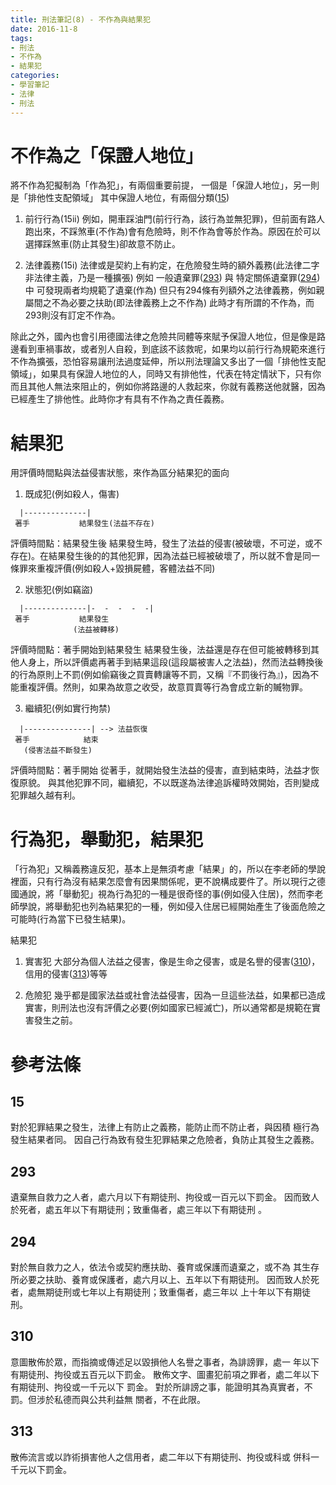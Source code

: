 ```yaml
---
title: 刑法筆記(8) - 不作為與結果犯
date: 2016-11-8
tags:
- 刑法
- 不作為
- 結果犯
categories:
- 學習筆記
- 法律
- 刑法
---
```


# 不作為之「保證人地位」
將不作為犯擬制為「作為犯」，有兩個重要前提，
一個是「保證人地位」，另一則是「排他性支配領域」
其中保證人地位，有兩個分類([15](#15))

<!-- more -->

1. 前行行為(15ii)
例如，開車踩油門(前行行為，該行為並無犯罪)，但前面有路人跑出來，不踩煞車(不作為)會有危險時，則不作為會等於作為。原因在於可以選擇踩煞車(防止其發生)卻故意不防止。

2. 法律義務(15i)
法律或是契約上有約定，在危險發生時的額外義務(此法律二字非法律主義，乃是一種擴張)
例如 一般遺棄罪([293](#293)) 與 特定關係遺棄罪([294](#294)) 中
可發現兩者均規範了遺棄(作為)
但只有294條有列額外之法律義務，例如親屬間之不為必要之扶助(即法律義務上之不作為)
此時才有所謂的不作為，而293則沒有訂定不作為。

除此之外，國內也會引用德國法律之危險共同體等來賦予保證人地位，但是像是路邊看到車禍事故，或者別人自殺，到底該不該救呢，如果均以前行行為規範來進行不作為擴張，恐怕容易讓刑法過度延伸，所以刑法理論又多出了一個「排他性支配領域」，如果具有保證人地位的人，同時又有排他性，代表在特定情狀下，只有你而且其他人無法來阻止的，例如你將路邊的人救起來，你就有義務送他就醫，因為已經產生了排他性。此時你才有具有不作為之責任義務。

# 結果犯
用評價時間點與法益侵害狀態，來作為區分結果犯的面向

1. 既成犯(例如殺人，傷害)
```
  |--------------|
 著手           結果發生(法益不存在)

```
評價時間點：結果發生後
結果發生時，發生了法益的侵害(被破壞，不可逆，或不存在)。在結果發生後的的其他犯罪，因為法益已經被破壞了，所以就不會是同一條罪來重複評價(例如殺人+毀損屍體，客體法益不同)

2. 狀態犯(例如竊盜)
```
  |--------------|-  -  -  -  -|
 著手           結果發生
              (法益被轉移)

```
評價時間點：著手開始到結果發生
結果發生後，法益還是存在但可能被轉移到其他人身上，所以評價處再著手到結果這段(這段屬被害人之法益)，然而法益轉換後的行為原則上不罰(例如偷竊後之買賣轉讓等不罰，又稱『不罰後行為』)，因為不能重複評價。然則，如果為故意之收受，故意買賣等行為會成立新的贓物罪。

3. 繼續犯(例如實行拘禁)
```
  |---------------| --> 法益恢復
 著手            結束
   (侵害法益不斷發生)

```
評價時間點：著手開始
從著手，就開始發生法益的侵害，直到結束時，法益才恢復原貌。
與其他犯罪不同，繼續犯，不以既遂為法律追訴權時效開始，否則變成犯罪越久越有利。

# 行為犯，舉動犯，結果犯
「行為犯」又稱義務違反犯，基本上是無須考慮「結果」的，所以在李老師的學說裡面，只有行為沒有結果怎麼會有因果關係呢，更不說構成要件了。所以現行之德國通說，將「舉動犯」視為行為犯的一種是很奇怪的事(例如侵入住居)，然而李老師學說，將舉動犯也列為結果犯的一種，例如侵入住居已經開始產生了後面危險之可能時(行為當下已發生結果)。

結果犯
1. 實害犯
大部分為個人法益之侵害，像是生命之侵害，或是名譽的侵害([310](#310))，信用的侵害([313](#313))等等

2. 危險犯
幾乎都是國家法益或社會法益侵害，因為一旦這些法益，如果都已造成實害，則刑法也沒有評價之必要(例如國家已經滅亡)，所以通常都是規範在實害發生之前。

# 參考法條
## 15
對於犯罪結果之發生，法律上有防止之義務，能防止而不防止者，與因積
極行為發生結果者同。
因自己行為致有發生犯罪結果之危險者，負防止其發生之義務。

## 293
遺棄無自救力之人者，處六月以下有期徒刑、拘役或一百元以下罰金。
因而致人於死者，處五年以下有期徒刑；致重傷者，處三年以下有期徒刑
。

## 294
對於無自救力之人，依法令或契約應扶助、養育或保護而遺棄之，或不為
其生存所必要之扶助、養育或保護者，處六月以上、五年以下有期徒刑。
因而致人於死者，處無期徒刑或七年以上有期徒刑；致重傷者，處三年以
上十年以下有期徒刑。

## 310
意圖散佈於眾，而指摘或傳述足以毀損他人名譽之事者，為誹謗罪，處一
年以下有期徒刑、拘役或五百元以下罰金。
散佈文字、圖畫犯前項之罪者，處二年以下有期徒刑、拘役或一千元以下
罰金。
對於所誹謗之事，能證明其為真實者，不罰。但涉於私德而與公共利益無
關者，不在此限。

## 313
散佈流言或以詐術損害他人之信用者，處二年以下有期徒刑、拘役或科或
併科一千元以下罰金。
